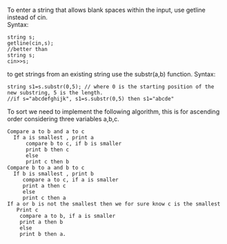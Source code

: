 To enter a string that allows blank spaces within the input, use getline instead of cin.                  
Syntax:
```
string s;
getline(cin,s);
//better than 
string s;
cin>>s;
```
to get strings from an existing string use the substr(a,b) function.
Syntax:
```
string s1=s.substr(0,5); // where 0 is the starting position of the new substring, 5 is the length. 
//if s="abcdefghijk", s1=s.substr(0,5) then s1="abcde" 
```
To sort we need to implement the following algorithm, this is for ascending order considering three variables a,b,c. 
```
Compare a to b and a to c 
  If a is smallest , print a 
      compare b to c, if b is smaller 
      print b then c 
      else 
      print c then b 
Compare b to a and b to c 
  If b is smallest , print b 
     compare a to c, if a is smaller 
     print a then c 
     else 
     print c then a 
If a or b is not the smallest then we for sure know c is the smallest 
   Print c
    compare a to b, if a is smaller 
    print a then b 
    else 
    print b then a. 
```
